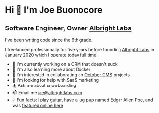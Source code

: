 Hi 👋 I'm Joe Buonocore
==============================
Software Engineer, Owner [Albright Labs](https://albrightlabs.com)
------------------------------------------
I've been writing code since the 9th grade. 
 
I freelanced professionally for five years before founding [Albright Labs](https://albrightlabs.com) in January 2020 which I operate today full time.
- 🚀 I'm currently working on a CRM that doesn't suck
- 🌱 I'm also learning more about Docker
- 🤝 I'm interested in collaborating on [October CMS](https://octobercms.com) projects
- 🤔 I'm looking for help with SaaS marketing
- 🏂 Ask me about snowboarding
- 📫 Email me [joe@albrightlabs.com](mailto:joe@albrightlabs.com)
- 💡 Fun facts: I play guitar, have a jug pup named Edgar Allen Poe, and was [featured online here](https://octobercms.com/blog/post/albright-labs-why-we-switched-october-cms-and-never-looked-back)
